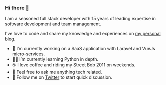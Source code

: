 ### Hi there 👋

I am a seasoned full stack developer with 15 years of leading expertise in software development and team management. 

I've love to code and share my knowledge and experiences on [my personal blog](https://mohitaneja.com).

- 🔭 I’m currently working on a SaaS application with Laravel and VueJs micro-services.
- 🧑‍💻 I’m currently learning Python in depth.
- ☕️ I love coffee and riding my Street Bob 2011 on weekends.
- 💬 Feel free to ask me anything tech related.
- 👋 Follow me on [Twitter](https://twitter.com/mohitaneja) to start quick discussion.


<!--
![alt text](https://pbs.twimg.com/profile_images/1130729559555358720/_ay8h6wG_400x400.png "Mohit Aneja")

**cssjockey/cssjockey** is a ✨ _special_ ✨ repository because its `README.md` (this file) appears on your GitHub profile.

Here are some ideas to get you started:

- 🔭 I’m currently working on ...
- 🌱 I’m currently learning ...
- 👯 I’m looking to collaborate on ...
- 🤔 I’m looking for help with ...
- 💬 Ask me about ...
- 📫 How to reach me: ...
- 😄 Pronouns: ...
- ⚡ Fun fact: ...
-->
